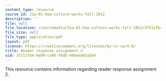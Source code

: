 ```yaml
---
content_type: resource
course_id: 21a-01-how-culture-works-fall-2012
description: ''
file: null
file_location: /coursemedia/21a-01-how-culture-works-fall-2012/3f211fb46e99ca46f6db49beda01a2b4_MIT21A_01F12_assignment_2.pdf
file_size: null
file_type: application/pdf
layout: pdf
license: https://creativecommons.org/licenses/by-nc-sa/4.0/
title: Reader response assignment 2
uid: 3f211fb4-6e99-ca46-f6db-49beda01a2b4
---
```

This resource contains information regarding reader response assignment 2.